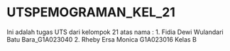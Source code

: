 # UTSPEMOGRAMAN_KEL_21
Ini adalah tugas UTS dari kelompok 21 atas nama : 1. Fidia Dewi Wulandari Batu Bara_G1A023040 2. Rheby Ersa Monica G1A023016 Kelas B
